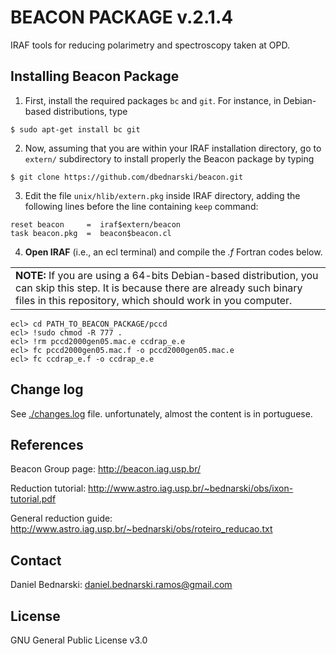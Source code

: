 BEACON PACKAGE v.2.1.4
======================

IRAF tools for reducing polarimetry and spectroscopy taken at OPD.


Installing Beacon Package
------

1. First, install the required packages `bc` and `git`. For instance, in Debian-based
distributions, type

```
$ sudo apt-get install bc git
```

2. Now, assuming that you are within your IRAF installation directory,
go to `extern/` subdirectory to install properly the Beacon package by typing

```
$ git clone https://github.com/dbednarski/beacon.git
```

3. Edit the file `unix/hlib/extern.pkg` inside IRAF directory, adding the
following lines before the line containing `keep` command:

```
reset beacon     =  iraf$extern/beacon
task beacon.pkg  =  beacon$beacon.cl
```

4. **Open IRAF** (i.e., an ecl terminal) and compile the _.f_ Fortran codes below.

<table>
<tr>
<td><b>NOTE:</b> If you are using a 64-bits Debian-based distribution, you can skip this step. It is because there are already such binary files in this repository, which should work in you computer.</td>
</tr>
</table>

```
ecl> cd PATH_TO_BEACON_PACKAGE/pccd
ecl> !sudo chmod -R 777 .
ecl> !rm pccd2000gen05.mac.e ccdrap_e.e
ecl> fc pccd2000gen05.mac.f -o pccd2000gen05.mac.e
ecl> fc ccdrap_e.f -o ccdrap_e.e
```

Change log
------
See [./changes.log](changes.log) file. unfortunately, almost the content is in portuguese. 


References
-----
Beacon Group page: http://beacon.iag.usp.br/

Reduction tutorial: http://www.astro.iag.usp.br/~bednarski/obs/ixon-tutorial.pdf

General reduction guide: http://www.astro.iag.usp.br/~bednarski/obs/roteiro_reducao.txt


Contact
------
Daniel Bednarski: daniel.bednarski.ramos@gmail.com


License
------
GNU General Public License v3.0
